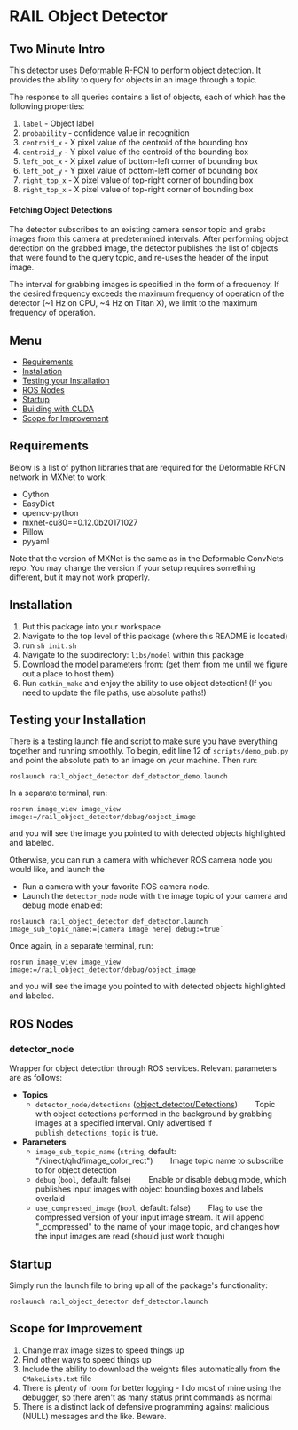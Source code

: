 # RAIL Object Detector

## Two Minute Intro

This detector uses [Deformable R-FCN](https://github.com/msracver/Deformable-ConvNets) to perform object detection. It provides the ability to query for objects in an image through a topic.

The response to all queries contains a list of objects, each of which has the following properties:

1. `label` - Object label
1. `probability` - confidence value in recognition
1. `centroid_x` - X pixel value of the centroid of the bounding box
1. `centroid_y` - Y pixel value of the centroid of the bounding box
1. `left_bot_x` - X pixel value of bottom-left corner of bounding box
1. `left_bot_y` - Y pixel value of bottom-left corner of bounding box
1. `right_top_x` - X pixel value of top-right corner of bounding box
1. `right_top_x` - X pixel value of top-right corner of bounding box

#### Fetching Object Detections

The detector subscribes to an existing camera sensor topic and grabs images from this camera at predetermined intervals. After performing object detection on the grabbed image, the detector publishes the list of objects that were found to the query topic, and re-uses the header of the input image.

The interval for grabbing images is specified in the form of a frequency. If the desired frequency exceeds the maximum frequency of operation of the detector (~1 Hz on CPU, ~4 Hz on Titan X), we limit to the maximum frequency of operation.

## Menu
 * [Requirements](#requirements)
 * [Installation](#installation)
 * [Testing your Installation](#testing-your-installation)
 * [ROS Nodes](#ros-nodes)
 * [Startup](#startup)
 * [Building with CUDA](#building-with-cuda)
 * [Scope for Improvement](#scope-for-improvement)

## Requirements

Below is a list of python libraries that are required for the Deformable RFCN network in MXNet to work:
 * Cython
 * EasyDict
 * opencv-python
 * mxnet-cu80==0.12.0b20171027
 * Pillow
 * pyyaml
 
Note that the version of MXNet is the same as in the Deformable ConvNets repo. You may change the version if your setup requires something different, but it may not work properly.

## Installation

1. Put this package into your workspace
1. Navigate to the top level of this package (where this README is located)
1. run `sh init.sh`
1. Navigate to the subdirectory: `libs/model` within this package
1. Download the model parameters from: (get them from me until we figure out a place to host them)
1. Run `catkin_make` and enjoy the ability to use object detection! (If you need to update the file paths, use absolute paths!)

## Testing your Installation

There is a testing launch file and script to make sure you have everything together and running smoothly. To begin, edit line 12 of `scripts/demo_pub.py` and point the absolute path to an image on your machine. Then run:
```
roslaunch rail_object_detector def_detector_demo.launch
```
In a separate terminal, run:
```
rosrun image_view image_view image:=/rail_object_detector/debug/object_image
```
and you will see the image you pointed to with detected objects highlighted and labeled.

Otherwise, you can run a camera with whichever ROS camera node you would like, and launch the 
- Run a camera with your favorite ROS camera node.
- Launch the `detector_node` node with the image topic of your camera and debug mode enabled:
```
roslaunch rail_object_detector def_detector.launch image_sub_topic_name:=[camera image here] debug:=true`
```
Once again, in a separate terminal, run:
```
rosrun image_view image_view image:=/rail_object_detector/debug/object_image
```
and you will see the image you pointed to with detected objects highlighted and labeled.

## ROS Nodes

### detector_node

Wrapper for object detection through ROS services.  Relevant parameters are as follows:

* **Topics**
  * `detector_node/detections` ([object_detector/Detections](msg/Detections.msg))
&nbsp;&nbsp;&nbsp;&nbsp;&nbsp;&nbsp; Topic with object detections performed in the background by grabbing images at a specified interval. Only advertised if `publish_detections_topic` is true.
* **Parameters**
  * `image_sub_topic_name` (`string`, default: "/kinect/qhd/image_color_rect")
 &nbsp;&nbsp;&nbsp;&nbsp;&nbsp;&nbsp; Image topic name to subscribe to for object detection
  * `debug` (`bool`, default: false)
 &nbsp;&nbsp;&nbsp;&nbsp;&nbsp;&nbsp; Enable or disable debug mode, which publishes input images with object bounding boxes and labels overlaid
  * `use_compressed_image` (`bool`, default: false)
 &nbsp;&nbsp;&nbsp;&nbsp;&nbsp;&nbsp; Flag to use the compressed version of your input image stream. It will append "\_compressed" to the name of your image topic, and changes how the input images are read (should just work though)

## Startup

Simply run the launch file to bring up all of the package's functionality:
```
roslaunch rail_object_detector def_detector.launch
```

## Scope for Improvement

1. Change max image sizes to speed things up
1. Find other ways to speed things up
1. Include the ability to download the weights files automatically from the `CMakeLists.txt` file
1. There is plenty of room for better logging - I do most of mine using the debugger, so there aren't as many status print commands as normal
1. There is a distinct lack of defensive programming against malicious (NULL) messages and the like. Beware.
